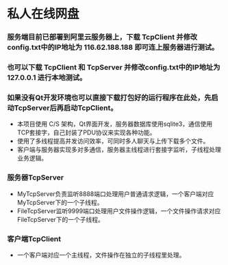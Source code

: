 # 私人在线网盘
### 服务端目前已部署到阿里云服务器上，下载 TcpClient 并修改config.txt中的IP地址为 116.62.188.188 即可连上服务器进行测试。
### 也可以下载 TcpClient 和 TcpServer 并修改config.txt中的IP地址为 127.0.0.1 进行本地测试。
### 如果没有Qt开发环境也可以直接下载打包好的运行程序在此处，先启动TcpServer后再启动TcpClient。
- 本项目使用 C/S 架构，Qt界面开发，服务器数据库使用sqlite3，通信使用TCP套接字，自己封装了PDU协议来实现各种功能。
- 使用了多线程提高并发访问效率，可同时多人聊天与上传下载多个文件。
- 客户端与服务器实现多对多通信，服务器主线程进行套接字监听，子线程处理业务逻辑。
### 服务器TcpServer
- MyTcpServer负责监听8888端口处理用户普通请求逻辑，一个客户端对应MyTcpServer下的一个子线程。
- FileTcpServer监听9999端口处理用户文件操作逻辑，一个文件操作请求对应FileTcpServer下的一个子线程。
### 客户端TcpClient
- 一个客户端对应一个主线程，文件操作在独立的子线程里处理。
